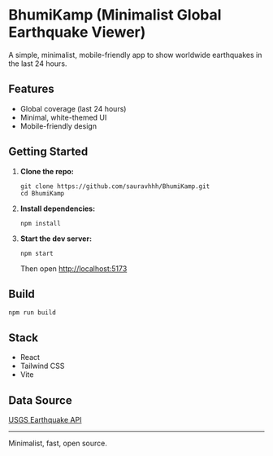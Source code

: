 # BhumiKamp (Minimalist Global Earthquake Viewer)

A simple, minimalist, mobile-friendly app to show worldwide earthquakes in the last 24 hours.

## Features

- Global coverage (last 24 hours)
- Minimal, white-themed UI
- Mobile-friendly design

## Getting Started

1. **Clone the repo:**
   ```
   git clone https://github.com/sauravhhh/BhumiKamp.git
   cd BhumiKamp
   ```

2. **Install dependencies:**
   ```
   npm install
   ```

3. **Start the dev server:**
   ```
   npm start
   ```
   Then open [http://localhost:5173](http://localhost:5173)

## Build

```
npm run build
```

## Stack

- React
- Tailwind CSS
- Vite

## Data Source

[USGS Earthquake API](https://earthquake.usgs.gov/earthquakes/feed/v1.0/geojson.php)

---

Minimalist, fast, open source.